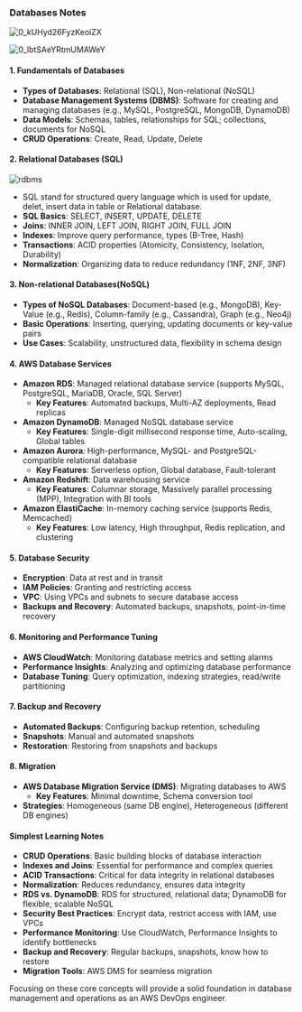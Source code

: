 ### Databases Notes

![0_kUHyd26FyzKeoiZX](https://github.com/user-attachments/assets/160c0a6d-e9ec-4da7-9de3-ee8f7134b736)

![0_lbtSAeYRtmUMAWeY](https://github.com/user-attachments/assets/d80ef9ed-dcf6-47f4-be02-3f5f9fdce78f)

#### 1. **Fundamentals of Databases**
   - **Types of Databases**: Relational (SQL), Non-relational (NoSQL)
   - **Database Management Systems (DBMS)**: Software for creating and managing databases (e.g., MySQL, PostgreSQL, MongoDB, DynamoDB)
   - **Data Models**: Schemas, tables, relationships for SQL; collections, documents for NoSQL
   - **CRUD Operations**: Create, Read, Update, Delete

#### 2. **Relational Databases (SQL)** 
   ![rdbms](https://github.com/user-attachments/assets/f374d8a6-328e-44ef-8edb-3527cb9667a9)

   - SQL stand for structured query language which is used for update, delet, insert data in table or Relational database.
   - **SQL Basics**: SELECT, INSERT, UPDATE, DELETE
   - **Joins**: INNER JOIN, LEFT JOIN, RIGHT JOIN, FULL JOIN
   - **Indexes**: Improve query performance, types (B-Tree, Hash)
   - **Transactions**: ACID properties (Atomicity, Consistency, Isolation, Durability)
   - **Normalization**: Organizing data to reduce redundancy (1NF, 2NF, 3NF)

#### 3. **Non-relational Databases(NoSQL)**
   - **Types of NoSQL Databases**: Document-based (e.g., MongoDB), Key-Value (e.g., Redis), Column-family (e.g., Cassandra), Graph (e.g., Neo4j)
   - **Basic Operations**: Inserting, querying, updating documents or key-value pairs
   - **Use Cases**: Scalability, unstructured data, flexibility in schema design

#### 4. **AWS Database Services**
   - **Amazon RDS**: Managed relational database service (supports MySQL, PostgreSQL, MariaDB, Oracle, SQL Server)
     - **Key Features**: Automated backups, Multi-AZ deployments, Read replicas
   - **Amazon DynamoDB**: Managed NoSQL database service
     - **Key Features**: Single-digit millisecond response time, Auto-scaling, Global tables
   - **Amazon Aurora**: High-performance, MySQL- and PostgreSQL-compatible relational database
     - **Key Features**: Serverless option, Global database, Fault-tolerant
   - **Amazon Redshift**: Data warehousing service
     - **Key Features**: Columnar storage, Massively parallel processing (MPP), Integration with BI tools
   - **Amazon ElastiCache**: In-memory caching service (supports Redis, Memcached)
     - **Key Features**: Low latency, High throughput, Redis replication, and clustering

#### 5. **Database Security**
   - **Encryption**: Data at rest and in transit
   - **IAM Policies**: Granting and restricting access
   - **VPC**: Using VPCs and subnets to secure database access
   - **Backups and Recovery**: Automated backups, snapshots, point-in-time recovery

#### 6. **Monitoring and Performance Tuning**
   - **AWS CloudWatch**: Monitoring database metrics and setting alarms
   - **Performance Insights**: Analyzing and optimizing database performance
   - **Database Tuning**: Query optimization, indexing strategies, read/write partitioning

#### 7. **Backup and Recovery**
   - **Automated Backups**: Configuring backup retention, scheduling
   - **Snapshots**: Manual and automated snapshots
   - **Restoration**: Restoring from snapshots and backups

#### 8. **Migration**
   - **AWS Database Migration Service (DMS)**: Migrating databases to AWS
     - **Key Features**: Minimal downtime, Schema conversion tool
   - **Strategies**: Homogeneous (same DB engine), Heterogeneous (different DB engines)

#### Simplest Learning Notes
- **CRUD Operations**: Basic building blocks of database interaction
- **Indexes and Joins**: Essential for performance and complex queries
- **ACID Transactions**: Critical for data integrity in relational databases
- **Normalization**: Reduces redundancy, ensures data integrity
- **RDS vs. DynamoDB**: RDS for structured, relational data; DynamoDB for flexible, scalable NoSQL
- **Security Best Practices**: Encrypt data, restrict access with IAM, use VPCs
- **Performance Monitoring**: Use CloudWatch, Performance Insights to identify bottlenecks
- **Backup and Recovery**: Regular backups, snapshots, know how to restore
- **Migration Tools**: AWS DMS for seamless migration

Focusing on these core concepts will provide a solid foundation in database management and operations as an AWS DevOps engineer.
